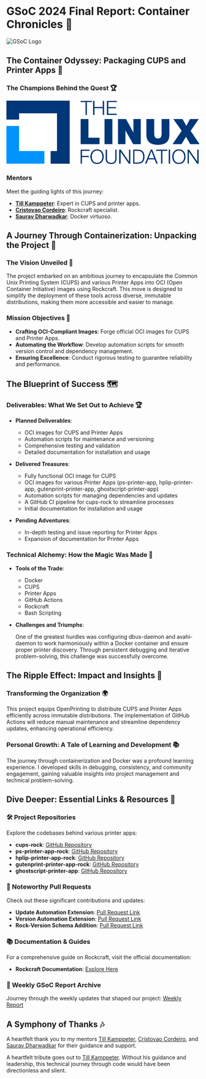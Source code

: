 # GSoC 2024 Final Report: Container Chronicles 🚀

![GSoC Logo](https://github.com/rudra-iitm/GSoC-2024-Final-Report/blob/main/GSoC_Logo.png)

## The Container Odyssey: Packaging CUPS and Printer Apps 🚢

### The Champions Behind the Quest 🏆

![Linux Foundation](https://github.com/rudra-iitm/GSoC-2024-Final-Report/blob/main/LF_Logo.png)

### Mentors

Meet the guiding lights of this journey:

- **[Till Kamppeter](https://github.com/tillkamppeter)**: Expert in CUPS and printer apps.
- **[Cristovao Cordeiro](https://github.com/cjdcordeiro)**: Rockcraft specialist.
- **[Saurav Dharwadkar](https://github.com/SauravDharwadkar)**: Docker virtuoso.

## A Journey Through Containerization: Unpacking the Project 🎁

### The Vision Unveiled 🌟

The project embarked on an ambitious journey to encapsulate the Common Unix Printing System (CUPS) and various Printer Apps into OCI (Open Container Initiative) images using Rockcraft. This move is designed to simplify the deployment of these tools across diverse, immutable distributions, making them more accessible and easier to manage.

### Mission Objectives 🏹

- **Crafting OCI-Compliant Images**: Forge official OCI images for CUPS and Printer Apps.
- **Automating the Workflow**: Develop automation scripts for smooth version control and dependency management.
- **Ensuring Excellence**: Conduct rigorous testing to guarantee reliability and performance.

## The Blueprint of Success 🗺️

### Deliverables: What We Set Out to Achieve 🏆

- **Planned Deliverables**:
    - OCI images for CUPS and Printer Apps
    - Automation scripts for maintenance and versioning
    - Comprehensive testing and validation
    - Detailed documentation for installation and usage

- **Delivered Treasures**:
    - Fully functional OCI image for CUPS 
    - OCI images for various Printer Apps (ps-printer-app, hplip-printer-app, gutenprint-printer-app, ghostscript-printer-app)
    - Automation scripts for managing dependencies and updates
    - A GitHub CI pipeline for cups-rock to streamline processes
    - Initial documentation for installation and usage

- **Pending Adventures**:
    - In-depth testing and issue reporting for Printer Apps
    - Expansion of documentation for Printer Apps

### Technical Alchemy: How the Magic Was Made 🔮

- **Tools of the Trade**:

    - Docker
    - CUPS
    - Printer Apps
    - GitHub Actions
    - Rockcraft
    - Bash Scripting

- **Challenges and Triumphs**:

    One of the greatest hurdles was configuring dbus-daemon and avahi-daemon to work harmoniously within a Docker container and ensure proper printer discovery. Through persistent debugging and iterative problem-solving, this challenge was successfully overcome.

## The Ripple Effect: Impact and Insights 🌊

### Transforming the Organization 🌍

This project equips OpenPrinting to distribute CUPS and Printer Apps efficiently across immutable distributions. The implementation of GitHub Actions will reduce manual maintenance and streamline dependency updates, enhancing operational efficiency.

### Personal Growth: A Tale of Learning and Development 📚

The journey through containerization and Docker was a profound learning experience. I developed skills in debugging, consistency, and community engagement, gaining valuable insights into project management and technical problem-solving.

## Dive Deeper: Essential Links & Resources 🌟

### 🛠️ Project Repositories

Explore the codebases behind various printer apps:

- **cups-rock**: [GitHub Repository](https://github.com/rudra-iitm/cups-rock)
- **ps-printer-app-rock**: [GitHub Repository](https://github.com/rudra-iitm/ps-printer-app-rock)
- **hplip-printer-app-rock**: [GitHub Repository](https://github.com/rudra-iitm/hplip-printer-app-rock)
- **gutenprint-printer-app-rock**: [GitHub Repository](https://github.com/rudra-iitm/gutenprint-printer-app-rock)
- **ghostscript-printer-app**: [GitHub Repository](https://github.com/rudra-iitm/ghostscript-printer-app-rock)

### 🔄 Noteworthy Pull Requests

Check out these significant contributions and updates:

- **Update Automation Extension**: [Pull Request Link](https://github.com/ubuntu/desktop-snaps/pull/635)
- **Version Automation Extension**: [Pull Request Link](https://github.com/ubuntu/desktop-snaps/pull/636)
- **Rock-Version Schema Addition**: [Pull Request Link](https://github.com/ubuntu/desktop-snaps/pull/666)

### 📚 Documentation & Guides

For a comprehensive guide on Rockcraft, visit the official documentation:

- **Rockcraft Documentation**: [Explore Here](https://documentation.ubuntu.com/rockcraft/en/latest/)

### 📝 Weekly GSoC Report Archive
Journey through the weekly updates that shaped our project: [Weekly Report](https://www.notion.so/GSoC-Weekly-Report-cf1b9bc68e3c487191cf056ba43589f0)

## A Symphony of Thanks 🎶

A heartfelt thank you to my mentors [Till Kamppeter](https://github.com/tillkamppeter), [Cristovao Cordeiro](https://github.com/cjdcordeiro), and [Saurav Dharwadkar](https://github.com/SauravDharwadkar) for their guidance and support. 

A heartfelt tribute goes out to [Till Kamppeter](https://github.com/tillkamppeter). Without his guidance and leadership, this technical journey through code would have been directionless and silent.